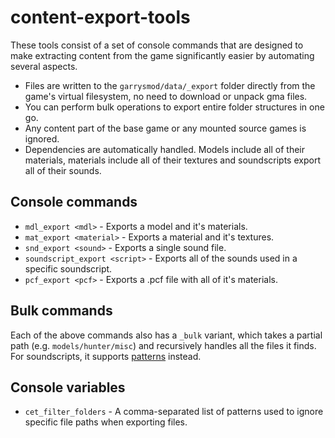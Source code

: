 content-export-tools
=========
These tools consist of a set of console commands that are designed to make extracting content from the game significantly easier by automating several aspects.

- Files are written to the `garrysmod/data/_export` folder directly from the game's virtual filesystem, no need to download or unpack gma files.
- You can perform bulk operations to export entire folder structures in one go.
- Any content part of the base game or any mounted source games is ignored.
- Dependencies are automatically handled. Models include all of their materials, materials include all of their textures and soundscripts export all of their sounds.

Console commands
---

- `mdl_export <mdl>` - Exports a model and it's materials.
- `mat_export <material>` - Exports a material and it's textures.
- `snd_export <sound>` - Exports a single sound file.
- `soundscript_export <script>` - Exports all of the sounds used in a specific soundscript.
- `pcf_export <pcf>` - Exports a .pcf file with all of it's materials.

Bulk commands
---

Each of the above commands also has a `_bulk` variant, which takes a partial path (e.g. `models/hunter/misc`) and recursively handles all the files it finds. For soundscripts, it supports [patterns](https://wiki.facepunch.com/gmod/Patterns) instead.

Console variables
---

- `cet_filter_folders` - A comma-separated list of patterns used to ignore specific file paths when exporting files.
